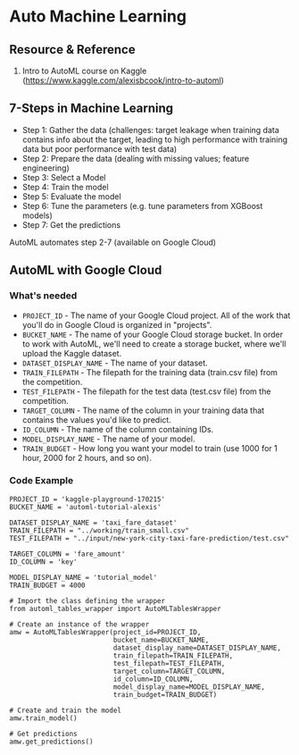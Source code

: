 # Auto Machine Learning

## Resource & Reference
1. Intro to AutoML course on Kaggle (https://www.kaggle.com/alexisbcook/intro-to-automl) 

## 7-Steps in Machine Learning
- Step 1: Gather the data (challenges: target leakage when training data contains info about the target, leading to high performance with training data but poor performance with test data) 
- Step 2: Prepare the data (dealing with missing values; feature engineering)
- Step 3: Select a Model 
- Step 4: Train the model
- Step 5: Evaluate the model 
- Step 6: Tune the parameters (e.g. tune parameters from XGBoost models)  
- Step 7: Get the predictions

AutoML automates step 2-7 (available on Google Cloud) 

## AutoML with Google Cloud
### What's needed
- `PROJECT_ID` - The name of your Google Cloud project. All of the work that you'll do in Google Cloud is organized in "projects".
- `BUCKET_NAME` - The name of your Google Cloud storage bucket. In order to work with AutoML, we'll need to create a storage bucket, where we'll upload the Kaggle dataset.
- `DATASET_DISPLAY_NAME` - The name of your dataset.
- `TRAIN_FILEPATH` - The filepath for the training data (train.csv file) from the competition.
- `TEST_FILEPATH` - The filepath for the test data (test.csv file) from the competition.
- `TARGET_COLUMN` - The name of the column in your training data that contains the values you'd like to predict.
- `ID_COLUMN` - The name of the column containing IDs.
- `MODEL_DISPLAY_NAME` - The name of your model.
- `TRAIN_BUDGET` - How long you want your model to train (use 1000 for 1 hour, 2000 for 2 hours, and so on).

### Code Example 
```
PROJECT_ID = 'kaggle-playground-170215'
BUCKET_NAME = 'automl-tutorial-alexis'

DATASET_DISPLAY_NAME = 'taxi_fare_dataset'
TRAIN_FILEPATH = "../working/train_small.csv" 
TEST_FILEPATH = "../input/new-york-city-taxi-fare-prediction/test.csv"

TARGET_COLUMN = 'fare_amount'
ID_COLUMN = 'key'

MODEL_DISPLAY_NAME = 'tutorial_model'
TRAIN_BUDGET = 4000

# Import the class defining the wrapper
from automl_tables_wrapper import AutoMLTablesWrapper

# Create an instance of the wrapper
amw = AutoMLTablesWrapper(project_id=PROJECT_ID,
                          bucket_name=BUCKET_NAME,
                          dataset_display_name=DATASET_DISPLAY_NAME,
                          train_filepath=TRAIN_FILEPATH,
                          test_filepath=TEST_FILEPATH,
                          target_column=TARGET_COLUMN,
                          id_column=ID_COLUMN,
                          model_display_name=MODEL_DISPLAY_NAME,
                          train_budget=TRAIN_BUDGET)

```

```
# Create and train the model
amw.train_model()

# Get predictions
amw.get_predictions()
```
